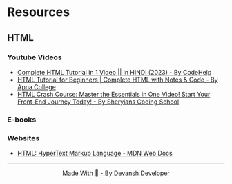 #  Resources

## HTML

### Youtube Videos
 - [Complete HTML Tutorial in 1 Video || in HINDI (2023)  - By CodeHelp](https://www.youtube.com/watch?v=k7ELO356Npo&pp=ygUEaHRtbA==)
 - [HTML Tutorial for Beginners | Complete HTML with Notes & Code - By Apna College](https://www.youtube.com/watch?v=HcOc7P5BMi4&pp=ygUEaHRtbA%3D%3D "HTML Tutorial for Beginners | Complete HTML with Notes & Code")
 - [HTML Crash Course: Master the Essentials in One Video! Start Your Front-End Journey Today! - By Sheryians Coding School ](https://www.youtube.com/watch?v=4dprtEzunIk)
 ### E-books
 ### Websites
  - [HTML: HyperText Markup Language - MDN Web Docs](https://developer.mozilla.org/en-US/docs/Web/HTML)
  <hr />
 <center>
  <a href="http://devanshdeveloper.vercel.app/" >Made With 💖 - By Devansh Developer</a>
 </center>
 
